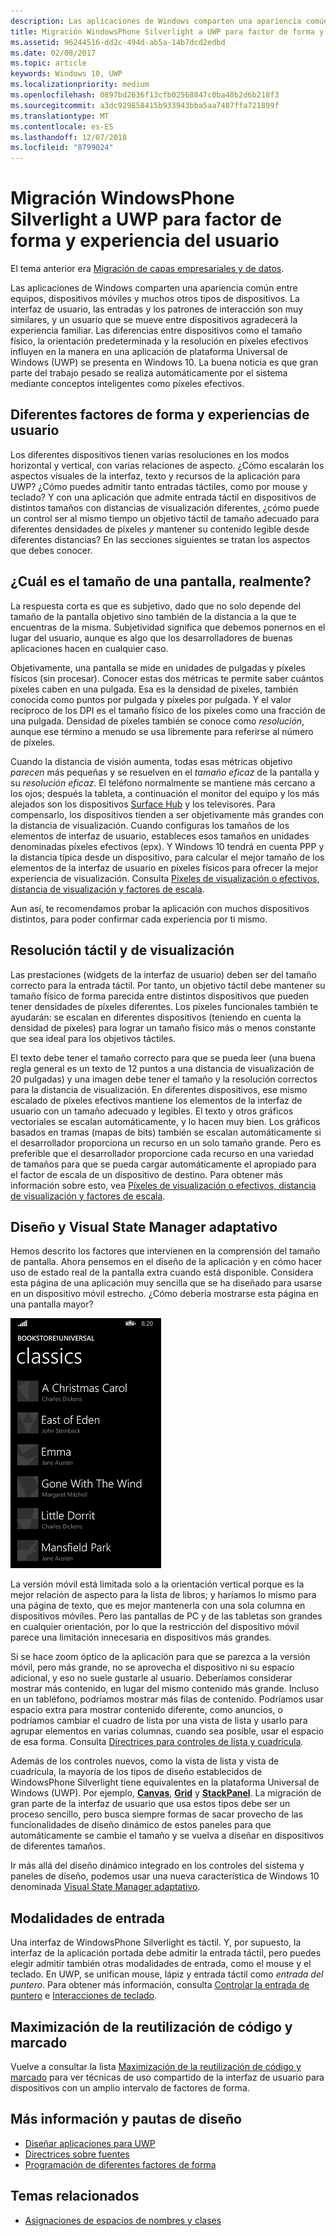 ```yaml
---
description: Las aplicaciones de Windows comparten una apariencia común entre PC, dispositivos móviles y muchos otros tipos de dispositivos. La interfaz de usuario, las entradas y los patrones de interacción son muy similares, y un usuario que se mueve entre dispositivos agradecerá la experiencia familiar.
title: Migración WindowsPhone Silverlight a UWP para factor de forma y experiencia del usuario
ms.assetid: 96244516-dd2c-494d-ab5a-14b7dcd2edbd
ms.date: 02/08/2017
ms.topic: article
keywords: Windows 10, UWP
ms.localizationpriority: medium
ms.openlocfilehash: 0897bd2636f13cfb02568847c0ba40b2d6b218f3
ms.sourcegitcommit: a3dc929858415b933943bba5aa7487ffa721899f
ms.translationtype: MT
ms.contentlocale: es-ES
ms.lasthandoff: 12/07/2018
ms.locfileid: "8799024"
---
```

#  <a name="porting-windowsphone-silverlight-to-uwp-for-form-factor-and-ux"></a>Migración WindowsPhone Silverlight a UWP para factor de forma y experiencia del usuario


El tema anterior era [Migración de capas empresariales y de datos](wpsl-to-uwp-business-and-data.md).

Las aplicaciones de Windows comparten una apariencia común entre equipos, dispositivos móviles y muchos otros tipos de dispositivos. La interfaz de usuario, las entradas y los patrones de interacción son muy similares, y un usuario que se mueve entre dispositivos agradecerá la experiencia familiar. Las diferencias entre dispositivos como el tamaño físico, la orientación predeterminada y la resolución en píxeles efectivos influyen en la manera en una aplicación de plataforma Universal de Windows (UWP) se presenta en Windows 10. La buena noticia es que gran parte del trabajo pesado se realiza automáticamente por el sistema mediante conceptos inteligentes como píxeles efectivos.

## <a name="different-form-factors-and-user-experience"></a>Diferentes factores de forma y experiencias de usuario

Los diferentes dispositivos tienen varias resoluciones en los modos horizontal y vertical, con varias relaciones de aspecto. ¿Cómo escalarán los aspectos visuales de la interfaz, texto y recursos de la aplicación para UWP? ¿Cómo puedes admitir tanto entradas táctiles, como por mouse y teclado? Y con una aplicación que admite entrada táctil en dispositivos de distintos tamaños con distancias de visualización diferentes, ¿cómo puede un control ser al mismo tiempo un objetivo táctil de tamaño adecuado para diferentes densidades de píxeles *y* mantener su contenido legible desde diferentes distancias? En las secciones siguientes se tratan los aspectos que debes conocer.

## <a name="what-is-the-size-of-a-screen-really"></a>¿Cuál es el tamaño de una pantalla, realmente?

La respuesta corta es que es subjetivo, dado que no solo depende del tamaño de la pantalla objetivo sino también de la distancia a la que te encuentras de la misma. Subjetividad significa que debemos ponernos en el lugar del usuario, aunque es algo que los desarrolladores de buenas aplicaciones hacen en cualquier caso.

Objetivamente, una pantalla se mide en unidades de pulgadas y píxeles físicos (sin procesar). Conocer estas dos métricas te permite saber cuántos píxeles caben en una pulgada. Esa es la densidad de píxeles, también conocida como puntos por pulgada y píxeles por pulgada. Y el valor recíproco de los DPI es el tamaño físico de los píxeles como una fracción de una pulgada. Densidad de píxeles también se conoce como *resolución*, aunque ese término a menudo se usa libremente para referirse al número de píxeles.

Cuando la distancia de visión aumenta, todas esas métricas objetivo *parecen* más pequeñas y se resuelven en el *tamaño eficaz* de la pantalla y su *resolución eficaz*. El teléfono normalmente se mantiene más cercano a los ojos; después la tableta, a continuación el monitor del equipo y los más alejados son los dispositivos [Surface Hub](http://www.microsoft.com/microsoft-surface-hub) y los televisores. Para compensarlo, los dispositivos tienden a ser objetivamente más grandes con la distancia de visualización. Cuando configuras los tamaños de los elementos de interfaz de usuario, estableces esos tamaños en unidades denominadas píxeles efectivos (epx). Y Windows 10 tendrá en cuenta PPP y la distancia típica desde un dispositivo, para calcular el mejor tamaño de los elementos de la interfaz de usuario en píxeles físicos para ofrecer la mejor experiencia de visualización. Consulta [Píxeles de visualización o efectivos, distancia de visualización y factores de escala](wpsl-to-uwp-porting-xaml-and-ui.md).

Aun así, te recomendamos probar la aplicación con muchos dispositivos distintos, para poder confirmar cada experiencia por ti mismo.

## <a name="touch-resolution-and-viewing-resolution"></a>Resolución táctil y de visualización

Las prestaciones (widgets de la interfaz de usuario) deben ser del tamaño correcto para la entrada táctil. Por tanto, un objetivo táctil debe mantener su tamaño físico de forma parecida entre distintos dispositivos que pueden tener densidades de píxeles diferentes. Los píxeles funcionales también te ayudarán: se escalan en diferentes dispositivos (teniendo en cuenta la densidad de píxeles) para lograr un tamaño físico más o menos constante que sea ideal para los objetivos táctiles.

El texto debe tener el tamaño correcto para que se pueda leer (una buena regla general es un texto de 12 puntos a una distancia de visualización de 20 pulgadas) y una imagen debe tener el tamaño y la resolución correctos para la distancia de visualización. En diferentes dispositivos, ese mismo escalado de píxeles efectivos mantiene los elementos de la interfaz de usuario con un tamaño adecuado y legibles. El texto y otros gráficos vectoriales se escalan automáticamente, y lo hacen muy bien. Los gráficos basados en tramas (mapas de bits) también se escalan automáticamente si el desarrollador proporciona un recurso en un solo tamaño grande. Pero es preferible que el desarrollador proporcione cada recurso en una variedad de tamaños para que se pueda cargar automáticamente el apropiado para el factor de escala de un dispositivo de destino. Para obtener más información sobre esto, vea [Píxeles de visualización o efectivos, distancia de visualización y factores de escala](wpsl-to-uwp-porting-xaml-and-ui.md).

## <a name="layout-and-adaptive-visual-state-manager"></a>Diseño y Visual State Manager adaptativo

Hemos descrito los factores que intervienen en la comprensión del tamaño de pantalla. Ahora pensemos en el diseño de la aplicación y en cómo hacer uso de estado real de la pantalla extra cuando está disponible. Considera esta página de una aplicación muy sencilla que se ha diseñado para usarse en un dispositivo móvil estrecho. ¿Cómo debería mostrarse esta página en una pantalla mayor?

![la aplicación de la Tienda de Windows Phone portada](images/wpsl-to-uwp-case-studies/c01-04-uni-phone-app-ported.png)

La versión móvil está limitada solo a la orientación vertical porque es la mejor relación de aspecto para la lista de libros; y haríamos lo mismo para una página de texto, que es mejor mantenerla con una sola columna en dispositivos móviles. Pero las pantallas de PC y de las tabletas son grandes en cualquier orientación, por lo que la restricción del dispositivo móvil parece una limitación innecesaria en dispositivos más grandes.

Si se hace zoom óptico de la aplicación para que se parezca a la versión móvil, pero más grande, no se aprovecha el dispositivo ni su espacio adicional, y eso no suele gustarle al usuario. Deberíamos considerar mostrar más contenido, en lugar del mismo contenido más grande. Incluso en un tabléfono, podríamos mostrar más filas de contenido. Podríamos usar espacio extra para mostrar contenido diferente, como anuncios, o podríamos cambiar el cuadro de lista por una vista de lista y usarlo para agrupar elementos en varias columnas, cuando sea posible, usar el espacio de esa forma. Consulta [Directrices para controles de lista y cuadrícula](https://msdn.microsoft.com/library/windows/apps/mt186889).

Además de los controles nuevos, como la vista de lista y vista de cuadrícula, la mayoría de los tipos de diseño establecidos de WindowsPhone Silverlight tiene equivalentes en la plataforma Universal de Windows (UWP). Por ejemplo, [**Canvas**](https://msdn.microsoft.com/library/windows/apps/br209267), [**Grid**](https://msdn.microsoft.com/library/windows/apps/br242704) y [**StackPanel**](https://msdn.microsoft.com/library/windows/apps/br209635). La migración de gran parte de la interfaz de usuario que usa estos tipos debe ser un proceso sencillo, pero busca siempre formas de sacar provecho de las funcionalidades de diseño dinámico de estos paneles para que automáticamente se cambie el tamaño y se vuelva a diseñar en dispositivos de diferentes tamaños.

Ir más allá del diseño dinámico integrado en los controles del sistema y paneles de diseño, podemos usar una nueva característica de Windows 10 denominada [Visual State Manager adaptativo](wpsl-to-uwp-porting-xaml-and-ui.md).

## <a name="input-modalities"></a>Modalidades de entrada

Una interfaz de WindowsPhone Silverlight es táctil. Y, por supuesto, la interfaz de la aplicación portada debe admitir la entrada táctil, pero puedes elegir admitir también otras modalidades de entrada, como el mouse y el teclado. En UWP, se unifican mouse, lápiz y entrada táctil como *entrada del puntero*. Para obtener más información, consulta [Controlar la entrada de puntero](https://msdn.microsoft.com/library/windows/apps/mt404610) e [Interacciones de teclado](https://msdn.microsoft.com/library/windows/apps/mt185607).

## <a name="maximizing-markup-and-code-re-use"></a>Maximización de la reutilización de código y marcado

Vuelve a consultar la lista [Maximización de la reutilización de código y marcado](wpsl-to-uwp-porting-to-a-uwp-project.md) para ver técnicas de uso compartido de la interfaz de usuario para dispositivos con un amplio intervalo de factores de forma.

## <a name="more-info-and-design-guidelines"></a>Más información y pautas de diseño

-   [Diseñar aplicaciones para UWP](http://dev.windows.com/design)
-   [Directrices sobre fuentes](https://msdn.microsoft.com/library/windows/apps/hh700394)
-   [Programación de diferentes factores de forma](https://msdn.microsoft.com/library/windows/apps/dn958435)

## <a name="related-topics"></a>Temas relacionados

* [Asignaciones de espacios de nombres y clases](wpsl-to-uwp-namespace-and-class-mappings.md)


